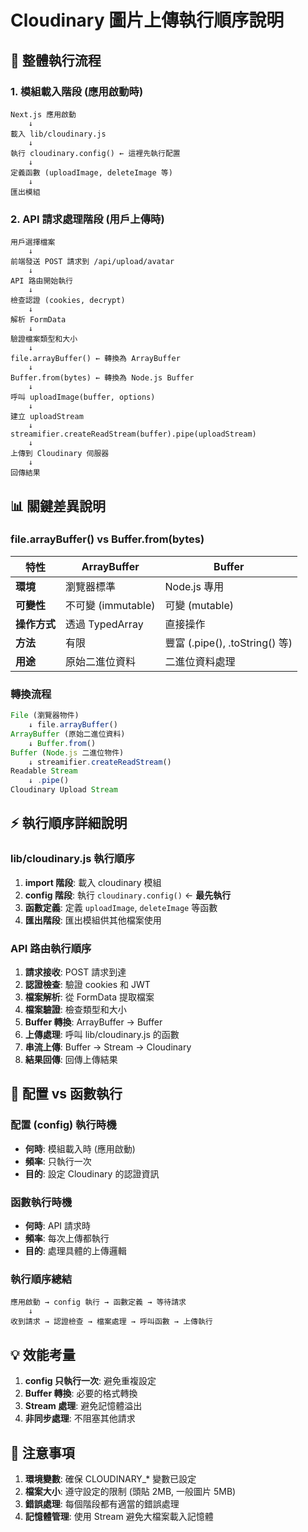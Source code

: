 # Cloudinary 圖片上傳執行順序說明

## 🔄 整體執行流程

### 1. 模組載入階段 (應用啟動時)

```
Next.js 應用啟動
    ↓
載入 lib/cloudinary.js
    ↓
執行 cloudinary.config() ← 這裡先執行配置
    ↓
定義函數 (uploadImage, deleteImage 等)
    ↓
匯出模組
```

### 2. API 請求處理階段 (用戶上傳時)

```
用戶選擇檔案
    ↓
前端發送 POST 請求到 /api/upload/avatar
    ↓
API 路由開始執行
    ↓
檢查認證 (cookies, decrypt)
    ↓
解析 FormData
    ↓
驗證檔案類型和大小
    ↓
file.arrayBuffer() ← 轉換為 ArrayBuffer
    ↓
Buffer.from(bytes) ← 轉換為 Node.js Buffer
    ↓
呼叫 uploadImage(buffer, options)
    ↓
建立 uploadStream
    ↓
streamifier.createReadStream(buffer).pipe(uploadStream)
    ↓
上傳到 Cloudinary 伺服器
    ↓
回傳結果
```

## 📊 關鍵差異說明

### file.arrayBuffer() vs Buffer.from(bytes)

| 特性         | ArrayBuffer        | Buffer                         |
| ------------ | ------------------ | ------------------------------ |
| **環境**     | 瀏覽器標準         | Node.js 專用                   |
| **可變性**   | 不可變 (immutable) | 可變 (mutable)                 |
| **操作方式** | 透過 TypedArray    | 直接操作                       |
| **方法**     | 有限               | 豐富 (.pipe(), .toString() 等) |
| **用途**     | 原始二進位資料     | 二進位資料處理                 |

### 轉換流程

```javascript
File (瀏覽器物件)
    ↓ file.arrayBuffer()
ArrayBuffer (原始二進位資料)
    ↓ Buffer.from()
Buffer (Node.js 二進位物件)
    ↓ streamifier.createReadStream()
Readable Stream
    ↓ .pipe()
Cloudinary Upload Stream
```

## ⚡ 執行順序詳細說明

### lib/cloudinary.js 執行順序

1. **import 階段**: 載入 cloudinary 模組
2. **config 階段**: 執行 `cloudinary.config()` ← **最先執行**
3. **函數定義**: 定義 `uploadImage`, `deleteImage` 等函數
4. **匯出階段**: 匯出模組供其他檔案使用

### API 路由執行順序

1. **請求接收**: POST 請求到達
2. **認證檢查**: 驗證 cookies 和 JWT
3. **檔案解析**: 從 FormData 提取檔案
4. **檔案驗證**: 檢查類型和大小
5. **Buffer 轉換**: ArrayBuffer → Buffer
6. **上傳處理**: 呼叫 lib/cloudinary.js 的函數
7. **串流上傳**: Buffer → Stream → Cloudinary
8. **結果回傳**: 回傳上傳結果

## 🔧 配置 vs 函數執行

### 配置 (config) 執行時機

- **何時**: 模組載入時 (應用啟動)
- **頻率**: 只執行一次
- **目的**: 設定 Cloudinary 的認證資訊

### 函數執行時機

- **何時**: API 請求時
- **頻率**: 每次上傳都執行
- **目的**: 處理具體的上傳邏輯

### 執行順序總結

```
應用啟動 → config 執行 → 函數定義 → 等待請求
    ↓
收到請求 → 認證檢查 → 檔案處理 → 呼叫函數 → 上傳執行
```

## 💡 效能考量

1. **config 只執行一次**: 避免重複設定
2. **Buffer 轉換**: 必要的格式轉換
3. **Stream 處理**: 避免記憶體溢出
4. **非同步處理**: 不阻塞其他請求

## 🚨 注意事項

1. **環境變數**: 確保 CLOUDINARY\_\* 變數已設定
2. **檔案大小**: 遵守設定的限制 (頭貼 2MB, 一般圖片 5MB)
3. **錯誤處理**: 每個階段都有適當的錯誤處理
4. **記憶體管理**: 使用 Stream 避免大檔案載入記憶體









